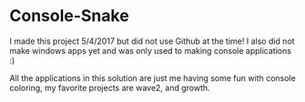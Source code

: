 # Console-Snake
<p> I made this project 5/4/2017 but did not use Github at the time! I also did not make windows apps yet and was only used to making console applications :) </p>
<p> All the applications in this solution are just me having some fun with console coloring, my favorite projects are wave2, and growth.  </p>
